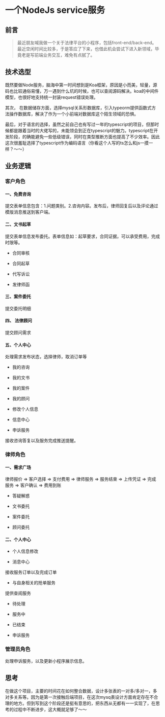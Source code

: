 # 一个NodeJs service服务

## 前言

> 最近朋友喊我做一个关于法律平台的小程序，包括front-end/back-end。最近空闲时间比较多，于是答应了下来，也借此机会尝试下进入新领域，毕竟老是写前端业务交互，难免有点腻了。

## 技术选型

既然要做Node服务，脑海中第一时间想到是Koa框架，原因是小而美，轻量，源码也比较通俗易懂，万一遇到什么坑的时候，也可以查阅源码解决。koa的中间件模型，也很好地支持统一封装request错误处理。

其次， 在数据储存方面，选择mysql关系形数据库，引入typeorm提供函数式方法操作数据库，解决了作为一个小前端对数据库这个陌生领域的恐惧。

最后，对于语言的选择，虽然之前自己也有写过一年的typescript的项目，但那时候都是跟着当时的大佬写的，未能领会到正在typescript的魅力。typescript在开发阶段，的确能避免一些低级错误，同时在类型推断方面也提高了不少效率。因此这次很羞耻选择了typescript作为编码语言（你看这个人写的ts怎么和js一摸一样？～～）

## 业务逻辑



### 客户角色

 #### 一、免费咨询

提交表单信息包含：1.问题类别。2.咨询内容。发布后，律师回复后以及评论通过模版消息推送到客户端。

 #### 二、文书起草

提交表单信息发布委托。表单信息如：起草要求，合同证据，可以承受费用，完成时限等。

- 合同审核

- 合同起草

- 代写诉讼

- 发律师函

#### 三、案件委托

提交委托明细

#### 四、 法律顾问

提交顾问需求

#### 五、个人中心

处理需求发布状态，选择律师，取消订单等

- 我的咨询

- 我的文书

- 我的案件

- 我的顾问

- 修改个人信息

- 信息中心

- 申诉服务

接收咨询答复以及服务完成推送提醒。

### 律师角色

#### 一、需求广场

律师报价 => 客户选择 => 支付费用 => 律师服务 => 服务结束 => 上传凭证 => 完成服务 => 客户确认 => 费用到账

- 答疑解惑

- 文书委托

- 案件委托

- 顾问委托

#### 二、个人中心

- 个人信息修改

- 消息中心

接收服务订单以及完成订单

- 与自身相关的抢单服务

提供查阅服务

- 待处理

- 服务中

- 已结束

- 申诉服务


### 管理员角色

处理申诉服务，以及更新小程序展示信息。

## 思考

在做这个项目，主要的时间花在如何整合数据，设计多张表的一对多/多对一，多对多关系等。因为是第一次接触后端项目，在这次mysq表设计方面肯定存在不合理的地方。但到写到这个阶段还是挺有意思的，把东西从无都有一一实现了，在思考的过程中不断进步，这大概就足够了～～


